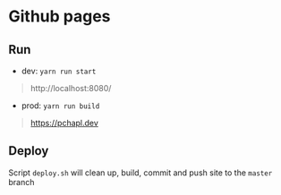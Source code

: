 # Github pages

## Run

* dev: `yarn run start`

>  http://localhost:8080/

* prod: `yarn run build`

> https://pchapl.dev

## Deploy

Script `deploy.sh` will clean up, build, commit and push site to the `master` branch
